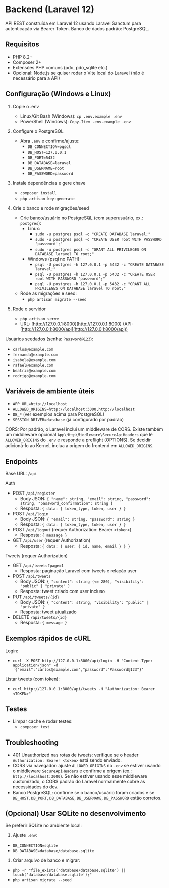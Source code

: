 # Backend (Laravel 12)

API REST construída em Laravel 12 usando Laravel Sanctum para autenticação via Bearer Token. Banco de dados padrão: PostgreSQL.

## Requisitos

- PHP 8.2+
- Composer 2+
- Extensões PHP comuns (pdo, pdo_sqlite etc.)
- Opcional: Node.js se quiser rodar o Vite local do Laravel (não é necessário para a API)

## Configuração (Windows e Linux)

1. Copie o .env
   - Linux/Git Bash (Windows): `cp .env.example .env`
   - PowerShell (Windows): `Copy-Item .env.example .env`

2. Configure o PostgreSQL
   - Abra `.env` e confirme/ajuste:
     - `DB_CONNECTION=pgsql`
     - `DB_HOST=127.0.0.1`
     - `DB_PORT=5432`
     - `DB_DATABASE=laravel`
     - `DB_USERNAME=root`
     - `DB_PASSWORD=password`

3. Instale dependências e gere chave
   - `composer install`
   - `php artisan key:generate`

4. Crie o banco e rode migrações/seed
   - Crie banco/usuário no PostgreSQL (com superusuário, ex.: `postgres`):
     - Linux:
       - `sudo -u postgres psql -c "CREATE DATABASE laravel;"`
       - `sudo -u postgres psql -c "CREATE USER root WITH PASSWORD 'password';"`
       - `sudo -u postgres psql -c "GRANT ALL PRIVILEGES ON DATABASE laravel TO root;"`
     - Windows (psql no PATH):
       - `psql -U postgres -h 127.0.0.1 -p 5432 -c "CREATE DATABASE laravel;"`
       - `psql -U postgres -h 127.0.0.1 -p 5432 -c "CREATE USER root WITH PASSWORD 'password';"`
       - `psql -U postgres -h 127.0.0.1 -p 5432 -c "GRANT ALL PRIVILEGES ON DATABASE laravel TO root;"`
   - Rode as migrações e seed:
     - `php artisan migrate --seed`

5. Rode o servidor
   - `php artisan serve`
   - URL: [http://127.0.0.1:8000](http://127.0.0.1:8000) (API: [http://127.0.0.1:8000/api](http://127.0.0.1:8000/api))

Usuários seedados (senha: `Password@123`):

- `carlos@example.com`
- `fernanda@example.com`
- `isabela@example.com`
- `rafael@example.com`
- `beatriz@example.com`
- `rodrigo@example.com`

## Variáveis de ambiente úteis

- `APP_URL=http://localhost`
- `ALLOWED_ORIGINS=http://localhost:3000,http://localhost`
- `DB_*` (ver exemplos acima para PostgreSQL)
- `SESSION_DRIVER=database` (já configurado por padrão)

CORS: Por padrão, o Laravel inclui um middleware de CORS. Existe também um middleware opcional `App\Http\Middleware\SecureApiHeaders` que lê `ALLOWED_ORIGINS` do `.env` e responde a preflight (OPTIONS). Se decidir adicioná-lo ao Kernel, inclua a origem do frontend em `ALLOWED_ORIGINS`.

## Endpoints

Base URL: `/api`

Auth

- POST `/api/register`
  - Body JSON: `{ "name": string, "email": string, "password": string, "password_confirmation": string }`
  - Resposta: `{ data: { token_type, token, user } }`
- POST `/api/login`
  - Body JSON: `{ "email": string, "password": string }`
  - Resposta: `{ data: { token_type, token, user } }`
- POST `/api/logout` (requer Authorization: Bearer `<token>`)
  - Resposta: `{ message }`
- GET `/api/user` (requer Authorization)
  - Resposta: `{ data: { user: { id, name, email } } }`

Tweets (requer Authorization)

- GET `/api/tweets?page=1`
  - Resposta: paginação Laravel com tweets e relação user
- POST `/api/tweets`
  - Body JSON: `{ "content": string (<= 280), "visibility": "public" | "private" }`
  - Resposta: tweet criado com user incluso
- PUT `/api/tweets/{id}`
  - Body JSON: `{ "content": string, "visibility": "public" | "private" }`
  - Resposta: tweet atualizado
- DELETE `/api/tweets/{id}`
  - Resposta: `{ message }`

## Exemplos rápidos de cURL

Login:

- `curl -X POST http://127.0.0.1:8000/api/login -H "Content-Type: application/json" -d '{"email":"carlos@example.com","password":"Password@123"}'`

Listar tweets (com token):

- `curl http://127.0.0.1:8000/api/tweets -H "Authorization: Bearer <TOKEN>"`

## Testes

- Limpar cache e rodar testes:
  - `composer test`

## Troubleshooting

- 401 Unauthorized nas rotas de tweets: verifique se o header `Authorization: Bearer <token>` está sendo enviado.
- CORS via navegador: ajuste `ALLOWED_ORIGINS` no `.env` se estiver usando o middleware `SecureApiHeaders` e confirme a origem (ex.: `http://localhost:3000`). Se não estiver usando esse middleware customizado, o CORS padrão do Laravel normalmente cobre as necessidades do dev.
- Banco PostgreSQL: confirme se o banco/usuário foram criados e se `DB_HOST`, `DB_PORT`, `DB_DATABASE`, `DB_USERNAME`, `DB_PASSWORD` estão corretos.

## (Opcional) Usar SQLite no desenvolvimento

Se preferir SQLite no ambiente local:

1. Ajuste `.env`:

- `DB_CONNECTION=sqlite`
- `DB_DATABASE=database/database.sqlite`

1. Criar arquivo de banco e migrar:

- `php -r "file_exists('database/database.sqlite') || touch('database/database.sqlite');"`
- `php artisan migrate --seed`
